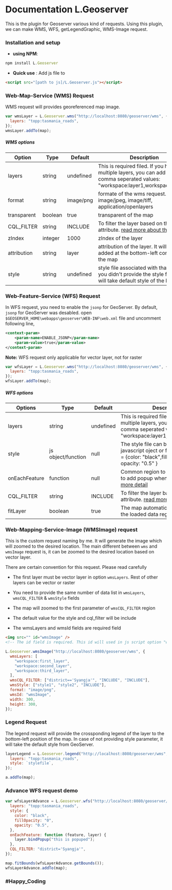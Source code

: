 # Documentation L.Geoserver

This is the plugin for Geoserver various kind of requests. Using this plugin, we can make WMS, WFS, getLegendGraphic, WMS-Image request.

### Installation and setup

- **using NPM**:

```js
npm install L.Geoserver
```

- **Quick use** : Add js file to

```html
<script src="[path to js]/L.Geoserver.js"></script>
```

### Web-Map-Service (WMS) Request

WMS request will provides georeferenced map image.

```js
var wmsLayer = L.Geoserver.wms("http://localhost:8080/geoserver/wms", {
  layers: "topp:tasmania_roads",
});
wmsLayer.addTo(map);
```

##### WMS options

| Option      | Type    | Default   | Description                                                                                                                                     |
| ----------- | ------- | --------- | ----------------------------------------------------------------------------------------------------------------------------------------------- |
| layers      | string  | undefined | This is required filed. If you have multiple layers, you can add them in a comma seperated values: "workspace:layer1,workspace:layer2"          |
| format      | string  | image/png | formate of the wms request. It may be image/jpeg, image/tiff, application/openlayers                                                            |
| transparent | boolean | true      | transparent of the map                                                                                                                          |
| CQL_FILTER  | string  | INCLUDE   | To filter the layer based on their attribute. [read more about this](https://docs.geoserver.org/latest/en/user/tutorials/cql/cql_tutorial.html) |
| zIndex      | integer | 1000      | zIndex of the layer                                                                                                                             |
| attribution | string  | layer     | attribution of the layer. It will be added at the bottom-left cornor of the map                                                                 |
| style       | string  | undefined | style file associated with that layer. If you didn't provide the style field, it will take default style of the layer                           |

### Web-Feature-Service (WFS) Request

In WFS request, you need to enable the `jsonp` for GeoServer. By default, `jsonp` for GeoServer was desabled. open `$GEOSERVER_HOME\webapps\geoserver\WEB-INF\web.xml` file and uncomment following line,

```xml
<context-param>
    <param-name>ENABLE_JSONP</param-name>
    <param-value>true</param-value>
</context-param>
```

**Note:** WFS request only applicable for vector layer, not for raster

```js
var wfsLayer = L.Geoserver.wms("http://localhost:8080/geoserver/wms", {
  layers: "topp:tasmania_roads",
});
wfsLayer.addTo(map);
```

##### WFS options

| Options       | Type               | Default   | Description                                                                                                                                     |
| ------------- | ------------------ | --------- | ----------------------------------------------------------------------------------------------------------------------------------------------- |
| layers        | string             | undefined | This is required filed. If you have multiple layers, you can add them in a comma seperated values: "workspace:layer1,workspace:layer2"          |
| style         | js object/function | null      | The style file can be in form of javascript oject or function. eg `style = {color: "black",fillOpacity: "0", opacity: "0.5" }                   |
| onEachFeature | function           | null      | Common region to add this feature is to add popup when the layer cicked. [more detail](https://leafletjs.com/examples/geojson/)                 |
| CQL_FILTER    | string             | INCLUDE   | To filter the layer based on their attribute. [read more about this](https://docs.geoserver.org/latest/en/user/tutorials/cql/cql_tutorial.html) |
| fitLayer      | boolean            | true      | The map automatically zoomed into the loaded data region                                                                                        |

### Web-Mapping-Service-Image (WMSImage) request

This is the custom request naming by me. It will generate the image which will zoomed to the desired location. The main different between `wms` and `wmsImage` request is, it can be zoomed to the desired location based on vector layer.

There are certain convention for this request. Please read carefully

- The first layer must be vector layer in option `wmsLayers`. Rest of other layers can be vector or raster

- You need to provide the same number of data list in `wmsLayers`, `wmsCQL_FILTER` & `wmsStyle` fields

- The map will zoomed to the first parameter of `wmsCQL_FILTER` region

- The default value for the style and cql_filter will be include

- The wmsLayers and wmsId fields are required field

```html
<img src="" id="wmsImage" />
<!-- The id field is required. This id will used in js script option "wmsId"-->
```

```js
L.Geoserver.wmsImage("http://localhost:8080/geoserver/wms", {
  wmsLayers: [
    "workspace:first_layer",
    "workspace:second_layer",
    "workspace:third_layer",
  ],
  wmsCQL_FILTER: ["district=='Syangja'", "INCLUDE", "INCLUDE"],
  wmsStyle: ["style1", "style2", "INCLUDE"],
  format: "image/png",
  wmsId: "wmsImage",
  width: 300,
  height: 300,
});
```

### Legend Request

The legend request will provide the crossponding legend of the layer to the bottom-left position of the map. In case of not providing style parameter, it will take the default style from GeoServer.

```js
layerLegend = L.Geoserver.legend("http://localhost:8080/geoserver/wms", {
  layers: "topp:tasmania_roads",
  style: `stylefile`,
});

a.addTo(map);
```

### Advance WFS request demo

```js
var wfsLayerAdvance = L.Geoserver.wfs("http://localhost:8080/geoserver/wms", {
  layers: "topp:tasmania_roads",
  style: {
    color: "black",
    fillOpacity: "0",
    opacity: "0.5",
  },
  onEachFeature: function (feature, layer) {
    layer.bindPopup("this is popuped");
  },
  CQL_FILTER: "district='Syangja'",
});

map.fitBounds(wfsLayerAdvance.getBounds());
wfsLayerAdvance.addTo(map);
```

### #Happy_Coding
